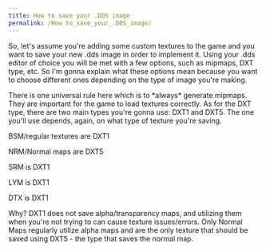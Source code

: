 ```yaml
---
title: How to save your .DDS image
permalink: /How_to_save_your_.DDS_image/
---
```


So, let's assume you're adding some custom textures to the game and you
want to save your new .dds image in order to implement it. Using your
.dds editor of choice you will be met with a few options, such as
mipmaps, DXT type, etc. So I'm gonna explain what these options mean
because you want to choose different ones depending on the type of image
you're making.

There is one universal rule here which is to \*always\* generate
mipmaps. They are important for the game to load textures correctly. As
for the DXT type, there are two main types you're gonna use: DXT1 and
DXT5. The one you'll use depends, again, on what type of texture you're
saving.

BSM/regular textures are DXT1

NRM/Normal maps are DXT5

SRM is DXT1

LYM is DXT1

DTX is DXT1

Why? DXT1 does not save alpha/transparency maps, and utilizing them when
you're not trying to can cause texture issues/errors. Only Normal Maps
regularly utilize alpha maps and are the only texture that should be
saved using DXT5 - the type that saves the normal map.